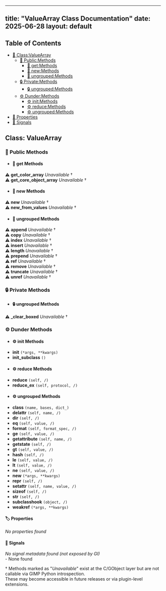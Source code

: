 <!-- Formatted by A³BS formatter.py -->
<!-- Generated by A³BS document.py -->
---
title: "ValueArray Class Documentation"
date: 2025-06-28
layout: default
---

## Table of Contents
- [🔧 Class:ValueArray](#class-valuearray)
  - [ 🔹 Public:Methods](#public-methods)
    - [ 🔹 get:Methods](#get-methods)
    - [ 🔹 new:Methods](#new-methods)
    - [ 🔹 ungrouped:Methods](#ungrouped-methods)
  - [ 🔒 Private:Methods](#private-methods)
    - [ 🔒 ungrouped:Methods](#ungrouped-methods)
  - [ ⚙ Dunder:Methods](#dunder-methods)
    - [ ⚙ init:Methods](#init-methods)
    - [ ⚙ reduce:Methods](#reduce-methods)
    - [ ⚙ ungrouped:Methods](#ungrouped-methods)
- [🔧 Properties](#properties-)
- [🔧 Signals](#signals-)
## Class: ValueArray
### 🔹 Public Methods
<a name="public-methods"></a>
- #### 🔹 get Methods
<a name="get-methods"></a>
⚠️ **get_color_array** _Unavailable_ †<br>
⚠️ **get_core_object_array** _Unavailable_ †<br>
- #### 🔹 new Methods
<a name="new-methods"></a>
⚠️ **new** _Unavailable_ †<br>
⚠️ **new_from_values** _Unavailable_ †<br>
- #### 🔹 ungrouped Methods
<a name="ungrouped-methods"></a>
⚠️ **append** _Unavailable_ †<br>
⚠️ **copy** _Unavailable_ †<br>
⚠️ **index** _Unavailable_ †<br>
⚠️ **insert** _Unavailable_ †<br>
⚠️ **length** _Unavailable_ †<br>
⚠️ **prepend** _Unavailable_ †<br>
⚠️ **ref** _Unavailable_ †<br>
⚠️ **remove** _Unavailable_ †<br>
⚠️ **truncate** _Unavailable_ †<br>
⚠️ **unref** _Unavailable_ †<br>
### 🔒 Private Methods
<a name="private-methods"></a>
- #### 🔒 ungrouped Methods
<a name="ungrouped-methods"></a>
⚠️ **_clear_boxed** _Unavailable_ †<br>
### ⚙ Dunder Methods
<a name="dunder-methods"></a>
- #### ⚙ init Methods
<a name="init-methods"></a>
  - **__init__** `(*args, **kwargs)`<br>
  - **__init_subclass__** `()`<br>
- #### ⚙ reduce Methods
<a name="reduce-methods"></a>
  - **__reduce__** `(self, /)`<br>
  - **__reduce_ex__** `(self, protocol, /)`<br>
- #### ⚙ ungrouped Methods
<a name="ungrouped-methods"></a>
  - **__class__** `(name, bases, dict_)`<br>
  - **__delattr__** `(self, name, /)`<br>
  - **__dir__** `(self, /)`<br>
  - **__eq__** `(self, value, /)`<br>
  - **__format__** `(self, format_spec, /)`<br>
  - **__ge__** `(self, value, /)`<br>
  - **__getattribute__** `(self, name, /)`<br>
  - **__getstate__** `(self, /)`<br>
  - **__gt__** `(self, value, /)`<br>
  - **__hash__** `(self, /)`<br>
  - **__le__** `(self, value, /)`<br>
  - **__lt__** `(self, value, /)`<br>
  - **__ne__** `(self, value, /)`<br>
  - **__new__** `(*args, **kwargs)`<br>
  - **__repr__** `(self, /)`<br>
  - **__setattr__** `(self, name, value, /)`<br>
  - **__sizeof__** `(self, /)`<br>
  - **__str__** `(self, /)`<br>
  - **__subclasshook__** `(object, /)`<br>
  - **__weakref__** `(*args, **kwargs)`<br>
#### 🏷️ Properties
<a name="properties-"></a>
_No properties found_
<br>
#### 📣 Signals
<a name="signals-"></a>
_No signal metadata found (not exposed by GI)_
<br>- None found


† Methods marked as "_Unavailable_" exist at the C/GObject layer but are not callable via GIMP Python introspection.  
These may become accessible in future releases or via plugin-level extensions.